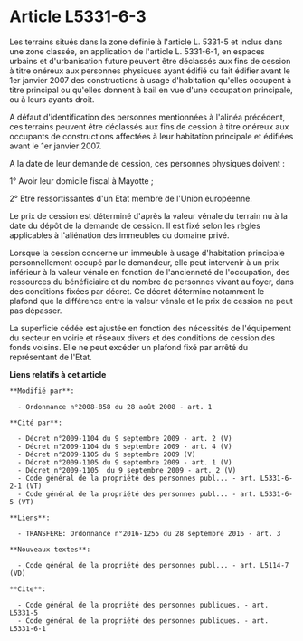 # Article L5331-6-3

Les terrains situés dans la zone définie à l'article L. 5331-5 et inclus dans une zone classée, en application de l'article
L. 5331-6-1, en espaces urbains et d'urbanisation future peuvent être déclassés                     aux fins de cession à
titre onéreux aux personnes physiques ayant édifié ou fait édifier avant le 1er janvier 2007 des constructions à usage
d'habitation qu'elles occupent à titre principal ou qu'elles donnent à bail en vue d'une occupation principale, ou à leurs
ayants droit.

A défaut d'identification des personnes mentionnées à l'alinéa précédent, ces terrains peuvent être déclassés aux fins de
cession à titre onéreux aux occupants de constructions affectées à leur habitation principale et édifiées avant le 1er
janvier 2007.

A la date de leur demande de cession, ces personnes physiques doivent : 

1° Avoir leur domicile fiscal à Mayotte ; 

2° Etre ressortissantes d'un Etat membre de l'Union européenne. 

Le prix de cession est déterminé d'après la valeur vénale du terrain nu à la date du dépôt de la demande de cession. Il est
fixé selon les règles applicables à l'aliénation des immeubles du domaine privé. 

Lorsque la cession concerne un immeuble à usage d'habitation principale personnellement occupé par le demandeur, elle peut
intervenir à un prix inférieur à la valeur vénale en fonction de l'ancienneté de l'occupation, des ressources du bénéficiaire
et du nombre de personnes vivant au foyer, dans des conditions fixées par décret. Ce décret détermine notamment le plafond
que la différence entre la valeur vénale et le prix de cession ne peut pas dépasser. 

La superficie cédée est ajustée en fonction des nécessités de l'équipement du secteur en voirie et réseaux divers et des
conditions de cession des fonds voisins. Elle ne peut excéder un plafond fixé par arrêté du représentant de l'Etat.

**Liens relatifs à cet article**

	**Modifié par**:

	  - Ordonnance n°2008-858 du 28 août 2008 - art. 1

	**Cité par**:

	  - Décret n°2009-1104 du 9 septembre 2009 - art. 2 (V)
	  - Décret n°2009-1104 du 9 septembre 2009 - art. 4 (V)
	  - Décret n°2009-1105 du 9 septembre 2009 (V)
	  - Décret n°2009-1105 du 9 septembre 2009 - art. 1 (V)
	  - Décret n°2009-1105  du 9 septembre 2009 - art. 2 (V)
	  - Code général de la propriété des personnes publ... - art. L5331-6-2-1 (VT)
	  - Code général de la propriété des personnes publ... - art. L5331-6-5 (VT)

	**Liens**:

	  - TRANSFERE: Ordonnance n°2016-1255 du 28 septembre 2016 - art. 3

	**Nouveaux textes**:

	  - Code général de la propriété des personnes publ... - art. L5114-7 (VD)

	**Cite**:

	  - Code général de la propriété des personnes publiques. - art. L5331-5
	  - Code général de la propriété des personnes publiques. - art. L5331-6-1
